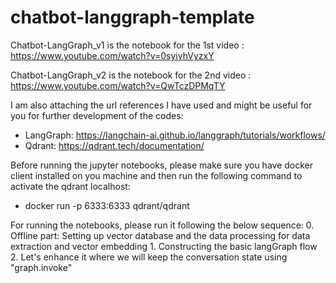# chatbot-langgraph-template

Chatbot-LangGraph_v1 is the notebook for the 1st video : https://www.youtube.com/watch?v=0syiyhVyzxY

Chatbot-LangGraph_v2 is the notebook for the 2nd video : https://www.youtube.com/watch?v=QwTczDPMqTY

I am also attaching the url references I have used and might be useful for you for further development of the codes:
 - LangGraph: https://langchain-ai.github.io/langgraph/tutorials/workflows/
 - Qdrant: https://qdrant.tech/documentation/

 Before running the jupyter notebooks, please make sure you have docker client installed on you machine and then run the following command to activate the qdrant localhost:
 - docker run -p 6333:6333 qdrant/qdrant

 For running the notebooks, please run it following the below sequence:
    0. Offline part: Setting up vector database and the data processing for data extraction and vector embedding
    1. Constructing the basic langGraph flow
    2. Let's enhance it where we will keep the conversation state using "graph.invoke"